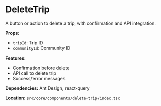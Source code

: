 # DeleteTrip

A button or action to delete a trip, with confirmation and API integration.

**Props:**

- `tripId`: Trip ID
- `communityId`: Community ID

**Features:**

- Confirmation before delete
- API call to delete trip
- Success/error messages

**Dependencies:** Ant Design, react-query

**Location:** `src/core/components/delete-trip/index.tsx`
